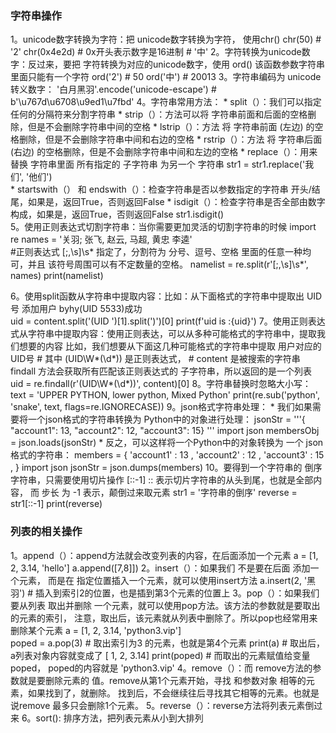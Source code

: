 ### 字符串操作

1。unicode数字转换为字符：把 unicode数字转换为字符， 使用chr()
            chr(50) # '2'       chr(0x4e2d)  # 0x开头表示数字是16进制 # '中'
2。字符转换为unicode数字：反过来，要把 字符转换为对应的unicode数字，使用 ord() 该函数参数字符串里面只能有一个字符
            ord('2') # 50       ord('中') # 20013
3。字符串编码为 unicode转义数字：
            '白月黑羽'.encode('unicode-escape') # b'\\u767d\\u6708\\u9ed1\\u7fbd'
4。字符串常用方法：
    * split（）：我们可以指定任何的分隔符来分割字符串 
    * strip（）：方法可以将 字符串前面和后面的空格删除，但是不会删除字符串中间的空格
    * lstrip（）：方法 将 字符串前面 (左边) 的空格删除，但是不会删除字符串中间和右边的空格
    * rstrip（）：方法 将 字符串后面 (右边) 的空格删除，但是不会删除字符串中间和左边的空格
    * replace（）：用来 替换 字符串里面 所有指定的 子字符串 为另一个 字符串
            str1 = str1.replace('我们', '他们')  
    * startswith（） 和 endswith（）：检查字符串是否以参数指定的字符串 开头/结尾，如果是，返回True，否则返回False
    * isdigit（）：检查字符串是否全部由数字构成，如果是，返回True，否则返回False
            str1.isdigit()        
5。使用正则表达式切割字符串：当你需要更加灵活的切割字符串的时候
            import re
            names = '关羽; 张飞, 赵云,   马超, 黄忠  李逵'  
            #正则表达式 [;,\s]\s* 指定了，分割符为 分号、逗号、空格 里面的任意一种均可，并且 该符号周围可以有不定数量的空格。
            namelist = re.split(r'[;,\s]\s*', names) 
            print(namelist)
            
6。使用split函数从字符串中提取内容：比如：从下面格式的字符串中提取出 UID号
            添加用户 byhy(UID 5533)成功   
            uid = content.split('(UID ')[1].split(')')[0]
            print(f'uid is :{uid}')
7。使用正则表达式从字符串中提取内容：使用正则表达，可以从多种可能格式的字符串中，提取我们想要的内容 
    比如，我们想要从下面这几种可能格式的字符串中提取 用户对应的UID号
            # 其中 \(UID\W*(\d*)\) 是正则表达式， 
            # content 是被搜索的字符串 findall 方法会获取所有匹配该正则表达式的 子字符串，所以返回的是一个列表
            uid =  re.findall(r'\(UID\W*(\d*)\)', content)[0]
8。字符串替换时忽略大小写：
            text = 'UPPER PYTHON, lower python, Mixed Python'
            print(re.sub('python', 'snake', text, flags=re.IGNORECASE))
9。json格式字符串处理：
    * 我们如果需要将一个json格式的字符串转换为 Python中的对象进行处理：
            jsonStr = '''{
                "account1": 13, 
                "account2": 12, 
                "account3": 15}
            '''
            import json
            membersObj = json.loads(jsonStr)
    * 反之，可以这样将一个Python中的对象转换为 一个 json格式的字符串：
            members = {
                'account1'  : 13 ,
                'account2'  : 12 ,
                'account3'  : 15 ,
            }
            import json
            jsonStr = json.dumps(members)
10。要得到一个字符串的 倒序字符串，只需要使用切片操作 [::-1]
    :: 表示切片字符串的从头到尾，也就是全部内容， 而 步长 为 -1 表示，颠倒过来取元素
            str1 = '字符串的倒序'
            reverse = str1[::-1]
            print(reverse)


### 列表的相关操作

1。append（）：append方法就会改变列表的内容，在后面添加一个元素
            a = [1, 2, 3.14, 'hello'] 
            a.append([7,8]])
2。insert（）：如果我们 不是要在后面 添加一个元素， 而是在 指定位置插入一个元素，就可以使用insert方法
            a.insert(2, '黑羽')   # 插入到索引2的位置，也是插到第3个元素的位置上
3。pop（）：如果我们要从列表 取出并删除 一个元素，就可以使用pop方法。该方法的参数就是要取出的元素的索引，
    注意，取出后，该元素就从列表中删除了。所以pop也经常用来删除某个元素
            a = [1, 2, 3.14, 'python3.vip']  
            poped = a.pop(3)    # 取出索引为3 的元素，也就是第4个元素
            print(a)    # 取出后，a列表对象内容就变成了 [ 1, 2, 3.14]
            print(poped)    # 而取出的元素赋值给变量poped， poped的内容就是 'python3.vip' 
4。remove（）：而 remove方法的参数就是要删除元素的 值。remove从第1个元素开始，寻找 和参数对象 相等的元素，如果找到了，就删除。
    找到后，不会继续往后寻找其它相等的元素。也就是说remove 最多只会删除1个元素。
5。reverse（）：reverse方法将列表元素倒过来
6。sort(): 排序方法，把列表元素从小到大排列
